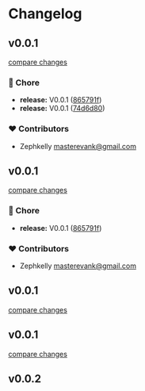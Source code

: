 # Changelog


## v0.0.1

[compare changes](https://github.com/zephkelly/nuxt-formulate/compare/v0.0.1...v0.0.1)

### 🏡 Chore

- **release:** V0.0.1 ([865791f](https://github.com/zephkelly/nuxt-formulate/commit/865791f))
- **release:** V0.0.1 ([74d6d80](https://github.com/zephkelly/nuxt-formulate/commit/74d6d80))

### ❤️ Contributors

- Zephkelly <masterevank@gmail.com>

## v0.0.1

[compare changes](https://github.com/zephkelly/nuxt-formulate/compare/v0.0.1...v0.0.1)

### 🏡 Chore

- **release:** V0.0.1 ([865791f](https://github.com/zephkelly/nuxt-formulate/commit/865791f))

### ❤️ Contributors

- Zephkelly <masterevank@gmail.com>

## v0.0.1

[compare changes](https://github.com/zephkelly/formulate/compare/v0.0.1...v0.0.1)

## v0.0.1

[compare changes](https://github.com/zephkelly/formulate/compare/v0.0.2...v0.0.1)

## v0.0.2

